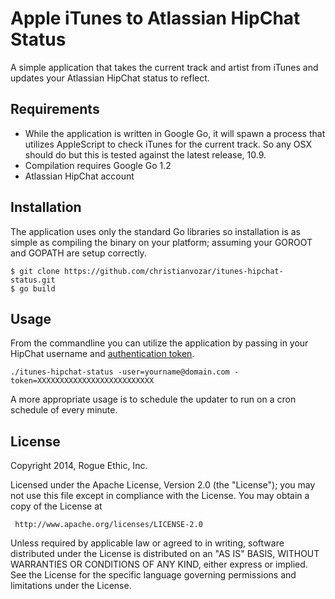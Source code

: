 # Apple iTunes to Atlassian HipChat Status

A simple application that takes the current track and artist from iTunes and updates your Atlassian HipChat status to reflect.

## Requirements

- While the application is written in Google Go, it will spawn a process that utilizes AppleScript to check iTunes for the current track. So any OSX should do but this is tested against the latest release, 10.9.
- Compilation requires Google Go 1.2
- Atlassian HipChat account

## Installation

The application uses only the standard Go libraries so installation is as simple as compiling the binary on your platform; assuming your GOROOT and GOPATH are setup correctly.

```
$ git clone https://github.com/christianvozar/itunes-hipchat-status.git
$ go build
```

## Usage

From the commandline you can utilize the application by passing in your HipChat username and [authentication token](https://www.hipchat.com/docs/apiv2/auth).
```
./itunes-hipchat-status -user=yourname@domain.com -token=XXXXXXXXXXXXXXXXXXXXXXXXXX
```

A more appropriate usage is to schedule the updater to run on a cron schedule of every minute.


## License

Copyright 2014, Rogue Ethic, Inc.

Licensed under the Apache License, Version 2.0 (the "License");
you may not use this file except in compliance with the License.
You may obtain a copy of the License at

     http://www.apache.org/licenses/LICENSE-2.0

Unless required by applicable law or agreed to in writing, software
distributed under the License is distributed on an "AS IS" BASIS,
WITHOUT WARRANTIES OR CONDITIONS OF ANY KIND, either express or implied.
See the License for the specific language governing permissions and
limitations under the License.
